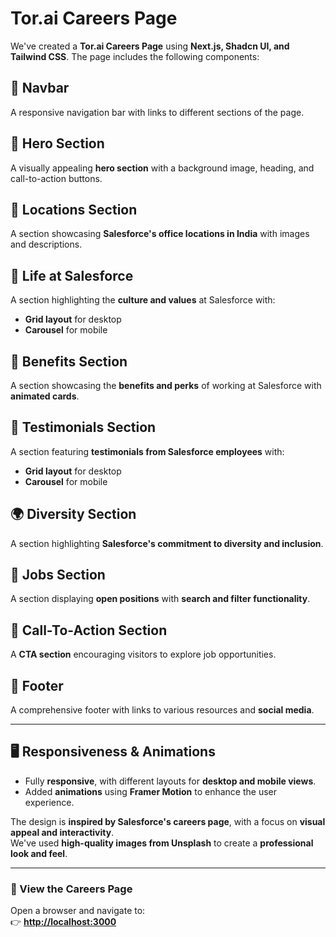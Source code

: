 # Tor.ai Careers Page

We've created a **Tor.ai Careers Page** using **Next.js, Shadcn UI, and Tailwind CSS**. The page includes the following components:

## 📌 Navbar  
A responsive navigation bar with links to different sections of the page.

## 🎯 Hero Section  
A visually appealing **hero section** with a background image, heading, and call-to-action buttons.

## 📍 Locations Section  
A section showcasing **Salesforce's office locations in India** with images and descriptions.

## 🏢 Life at Salesforce  
A section highlighting the **culture and values** at Salesforce with:  
- **Grid layout** for desktop  
- **Carousel** for mobile  

## 🎁 Benefits Section  
A section showcasing the **benefits and perks** of working at Salesforce with **animated cards**.

## 💬 Testimonials Section  
A section featuring **testimonials from Salesforce employees** with:  
- **Grid layout** for desktop  
- **Carousel** for mobile  

## 🌍 Diversity Section  
A section highlighting **Salesforce's commitment to diversity and inclusion**.

## 💼 Jobs Section  
A section displaying **open positions** with **search and filter functionality**.

## 🚀 Call-To-Action Section  
A **CTA section** encouraging visitors to explore job opportunities.

## 🔗 Footer  
A comprehensive footer with links to various resources and **social media**.

---

## 🖥️ Responsiveness & Animations  
- Fully **responsive**, with different layouts for **desktop and mobile views**.  
- Added **animations** using **Framer Motion** to enhance the user experience.  

The design is **inspired by Salesforce's careers page**, with a focus on **visual appeal and interactivity**.  
We've used **high-quality images from Unsplash** to create a **professional look and feel**.

---

### 🔗 View the Careers Page  
Open a browser and navigate to:  
👉 **[http://localhost:3000](http://localhost:3000)**  
